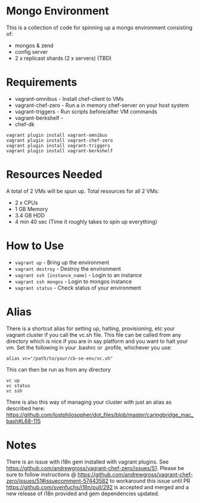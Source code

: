 Mongo Environment
=================
This is a collection of code for spinning up a mongo environment consisting of:
* mongos & zend
* config server
* 2 x replicast shards (2 x servers) (TBD)

Requirements
============
* vagrant-omnibus - Install chef-client to VMs
* vagrant-chef-zero - Run a in memory chef-server on your host system
* vagrant-triggers - Run scripts before/after VM commands
* vagrant-berkshelf -
* chef-dk

```
vagrant plugin install vagrant-omnibus
vagrant plugin install vagrant-chef-zero
vagrant plugin install vagrant-triggers
vagrant plugin install vagrant-berkshelf
```

Resources Needed
================
A total of 2 VMs will be spun up.  Total resources for all 2 VMs:
* 2 x CPUs
* 1 GB Memory
* 3.4 GB HDD
* 4 min 40 sec (Time it roughly takes to spin up everything)

How to Use
==========
* `vagrant up` - Bring up the environment
* `vagrant destroy` - Destroy the environment
* `vagrant ssh [instance_name]` - Login to an instance
* `vagrant ssh mongos` - Login to mongos instance
* `vagrant status` - Check status of your environment

Alias
=====
There is a shortcut alias for setting up, halting, provisioning, etc your vagrant cluster if you call the vc.sh file.  This file can be called from
any directory which is nice if you are in say platform and you want to halt your vm. Set the following in your .bashrc or .profile, whichever you use:

`alias vc="/path/to/your/cb-se-env/vc.sh"`

This can then be run as from any directory

```
vc up
vc status
vc ssh
```

There is also this way of managing your cluster with just an alias as described here: https://github.com/lostphilosopher/dot_files/blob/master/caringbridge_mac_bash#L68-115

Notes
=====
There is an issue with i18n gem installed with vagrant plugins.  See https://github.com/andrewgross/vagrant-chef-zero/issues/51.  Please be sure to follow instructions @ https://github.com/andrewgross/vagrant-chef-zero/issues/51#issuecomment-57443582 to workaround this issue until PR https://github.com/svenfuchs/i18n/pull/292 is accepted and merged and a new release of i18n provided and gem dependencies updated.

